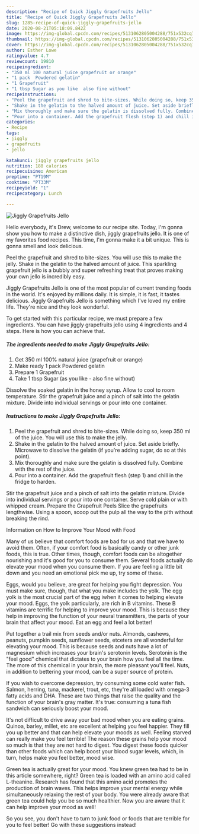 ```yaml
---
description: "Recipe of Quick Jiggly Grapefruits Jello"
title: "Recipe of Quick Jiggly Grapefruits Jello"
slug: 1285-recipe-of-quick-jiggly-grapefruits-jello
date: 2020-08-21T05:18:09.842Z
image: https://img-global.cpcdn.com/recipes/5131062805004288/751x532cq70/jiggly-grapefruits-jello-recipe-main-photo.jpg
thumbnail: https://img-global.cpcdn.com/recipes/5131062805004288/751x532cq70/jiggly-grapefruits-jello-recipe-main-photo.jpg
cover: https://img-global.cpcdn.com/recipes/5131062805004288/751x532cq70/jiggly-grapefruits-jello-recipe-main-photo.jpg
author: Esther Lowe
ratingvalue: 4.7
reviewcount: 19810
recipeingredient:
- "350 ml 100 natural juice grapefruit or orange"
- "1 pack  Powdered gelatin"
- "1 Grapefruit"
- "1 tbsp Sugar as you like  also fine without"
recipeinstructions:
- "Peel the grapefruit and shred to bite-sizes. While doing so, keep 350 ml of the juice. You will use this to make the jelly."
- "Shake in the gelatin to the halved amount of juice. Set aside briefly. Microwave to dissolve the gelatin (if you&#39;re adding sugar, do so at this point)."
- "Mix thoroughly and make sure the gelatin is dissolved fully. Combine with the rest of the juice."
- "Pour into a container. Add the grapefruit flesh (step 1) and chill in the fridge to harden."
categories:
- Recipe
tags:
- jiggly
- grapefruits
- jello

katakunci: jiggly grapefruits jello 
nutrition: 188 calories
recipecuisine: American
preptime: "PT19M"
cooktime: "PT33M"
recipeyield: "1"
recipecategory: Lunch

---
```



![Jiggly Grapefruits Jello](https://img-global.cpcdn.com/recipes/5131062805004288/751x532cq70/jiggly-grapefruits-jello-recipe-main-photo.jpg)

Hello everybody, it's Drew, welcome to our recipe site. Today, I'm gonna show you how to make a distinctive dish, jiggly grapefruits jello. It is one of my favorites food recipes. This time, I'm gonna make it a bit unique. This is gonna smell and look delicious.

Peel the grapefruit and shred to bite-sizes. You will use this to make the jelly. Shake in the gelatin to the halved amount of juice. This sparkling grapefruit jello is a bubbly and super refreshing treat that proves making your own jello is incredibly easy.

Jiggly Grapefruits Jello is one of the most popular of current trending foods in the world. It's enjoyed by millions daily. It is simple, it is fast, it tastes delicious. Jiggly Grapefruits Jello is something which I've loved my entire life. They're nice and they look wonderful.


To get started with this particular recipe, we must prepare a few ingredients. You can have jiggly grapefruits jello using 4 ingredients and 4 steps. Here is how you can achieve that.

<!--inarticleads1-->

##### The ingredients needed to make Jiggly Grapefruits Jello:

1. Get 350 ml 100% natural juice (grapefruit or orange)
1. Make ready 1 pack  Powdered gelatin
1. Prepare 1 Grapefruit
1. Take 1 tbsp Sugar (as you like - also fine without)


Dissolve the soaked gelatin in the honey syrup. Allow to cool to room temperature. Stir the grapefruit juice and a pinch of salt into the gelatin mixture. Divide into individual servings or pour into one container. 

<!--inarticleads2-->

##### Instructions to make Jiggly Grapefruits Jello:

1. Peel the grapefruit and shred to bite-sizes. While doing so, keep 350 ml of the juice. You will use this to make the jelly.
1. Shake in the gelatin to the halved amount of juice. Set aside briefly. Microwave to dissolve the gelatin (if you&#39;re adding sugar, do so at this point).
1. Mix thoroughly and make sure the gelatin is dissolved fully. Combine with the rest of the juice.
1. Pour into a container. Add the grapefruit flesh (step 1) and chill in the fridge to harden.


Stir the grapefruit juice and a pinch of salt into the gelatin mixture. Divide into individual servings or pour into one container. Serve cold plain or with whipped cream. Prepare the Grapefruit Peels Slice the grapefruits lengthwise. Using a spoon, scoop out the pulp all the way to the pith without breaking the rind. 

Information on How to Improve Your Mood with Food


Many of us believe that comfort foods are bad for us and that we have to avoid them. Often, if your comfort food is basically candy or other junk foods, this is true. Other times, though, comfort foods can be altogether nourishing and it's good for you to consume them. Several foods actually do elevate your mood when you consume them. If you are feeling a little bit down and you need an emotional pick me up, try some of these.

Eggs, would you believe, are great for helping you fight depression. You must make sure, though, that what you make includes the yolk. The egg yolk is the most crucial part of the egg iwhen it comes to helping elevate your mood. Eggs, the yolk particularly, are rich in B vitamins. These B vitamins are terrific for helping to improve your mood. This is because they help in improving the function of your neural transmitters, the parts of your brain that affect your mood. Eat an egg and feel a lot better!

Put together a trail mix from seeds and/or nuts. Almonds, cashews, peanuts, pumpkin seeds, sunflower seeds, etcetera are all wonderful for elevating your mood. This is because seeds and nuts have a lot of magnesium which increases your brain's serotonin levels. Serotonin is the "feel good" chemical that dictates to your brain how you feel all the time. The more of this chemical in your brain, the more pleasant you'll feel. Nuts, in addition to bettering your mood, can be a super source of protein.

If you wish to overcome depression, try consuming some cold water fish. Salmon, herring, tuna, mackerel, trout, etc, they're all loaded with omega-3 fatty acids and DHA. These are two things that raise the quality and the function of your brain's gray matter. It's true: consuming a tuna fish sandwich can seriously boost your mood. 

It's not difficult to drive away your bad mood when you are eating grains. Quinoa, barley, millet, etc are excellent at helping you feel happier. They fill you up better and that can help elevate your moods as well. Feeling starved can really make you feel terrible! The reason these grains help your mood so much is that they are not hard to digest. You digest these foods quicker than other foods which can help boost your blood sugar levels, which, in turn, helps make you feel better, mood wise.

Green tea is actually great for your mood. You knew green tea had to be in this article somewhere, right? Green tea is loaded with an amino acid called L-theanine. Research has found that this amino acid promotes the production of brain waves. This helps improve your mental energy while simultaneously relaxing the rest of your body. You were already aware that green tea could help you be so much healthier. Now you are aware that it can help improve your mood as well!

So you see, you don't have to turn to junk food or foods that are terrible for you to feel better! Go  with  these suggestions  instead!


